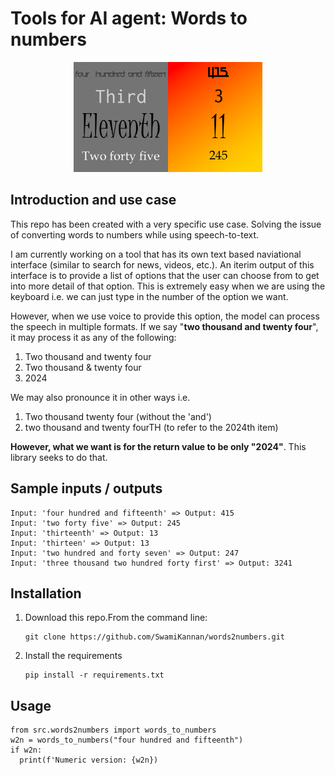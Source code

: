 # Tools for AI agent: Words to numbers
<p align= 'center'>
  <img src = "images/cover.png" width=60%>
</p>

## Introduction and use case
This repo has been created with a very specific use case. Solving the issue of converting words to numbers while using speech-to-text.

I am currently working on a tool that has its own text based naviational interface (similar to search for news, videos, etc.). An iterim output of this interface is to provide a list of options that the user can choose from to get into more detail of that option. 
This is extremely easy when we are using the keyboard i.e. we can just type in the number of the option we want. 

However, when we use voice to provide this option, the model can process the speech in multiple formats. If we say "**two thousand and twenty four**", it may process it as any of the following:
1. Two thousand and twenty four
2. Two thousand & twenty four
3. 2024

We may also pronounce it in other ways i.e.
1. Two thousand twenty four (without the 'and')
2. two thousand and twenty fourTH (to refer to the 2024th item)

**However, what we want is for the return value to be only  "2024"**. This library seeks to do that.

## Sample inputs / outputs
```
Input: 'four hundred and fifteenth' => Output: 415
Input: 'two forty five' => Output: 245
Input: 'thirteenth' => Output: 13
Input: 'thirteen' => Output: 13
Input: 'two hundred and forty seven' => Output: 247
Input: 'three thousand two hundred forty first' => Output: 3241
```
## Installation
1. Download this repo.From the command line:
    ```
    git clone https://github.com/SwamiKannan/words2numbers.git
    ```
2. Install the requirements
   ```
   pip install -r requirements.txt
   ```
## Usage
```
from src.words2numbers import words_to_numbers
w2n = words_to_numbers("four hundred and fifteenth")
if w2n:
  print(f'Numeric version: {w2n})
```
